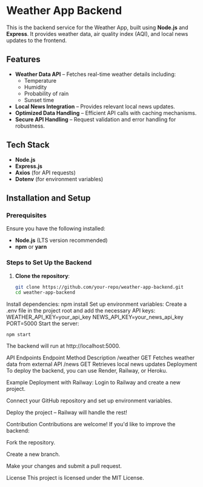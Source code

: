 # Weather App Backend

This is the backend service for the Weather App, built using **Node.js** and **Express**. It provides weather data, air quality index (AQI), and local news updates to the frontend.

## Features

- **Weather Data API** – Fetches real-time weather details including:
  - Temperature
  - Humidity
  - Probability of rain
  - Sunset time
- **Local News Integration** – Provides relevant local news updates.
- **Optimized Data Handling** – Efficient API calls with caching mechanisms.
- **Secure API Handling** – Request validation and error handling for robustness.

## Tech Stack

- **Node.js**
- **Express.js**
- **Axios** (for API requests)
- **Dotenv** (for environment variables)

## Installation and Setup

### Prerequisites

Ensure you have the following installed:
- **Node.js** (LTS version recommended)
- **npm** or **yarn**

### Steps to Set Up the Backend

1. **Clone the repository**:
   ```sh
   git clone https://github.com/your-repo/weather-app-backend.git
   cd weather-app-backend
Install dependencies:
    npm install
Set up environment variables:
Create a .env file in the project root and add the necessary API keys:
    WEATHER_API_KEY=your_api_key
    NEWS_API_KEY=your_news_api_key
    PORT=5000
Start the server:

    npm start
The backend will run at http://localhost:5000.

API Endpoints
Endpoint	Method	Description
/weather	GET	    Fetches weather data from external API
/news	    GET	    Retrieves local news updates
Deployment
To deploy the backend, you can use Render, Railway, or Heroku.

Example Deployment with Railway:
Login to Railway and create a new project.

Connect your GitHub repository and set up environment variables.

Deploy the project – Railway will handle the rest!

Contribution
Contributions are welcome! If you'd like to improve the backend:

Fork the repository.

Create a new branch.

Make your changes and submit a pull request.

License
This project is licensed under the MIT License.
